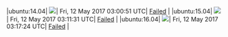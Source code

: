 |ubuntu:14.04| ![](https://cdn.rawgit.com/Neilpang/acmetest/master/status/ubuntu-14.04.svg?1494558051)| Fri, 12 May 2017 03:00:51 UTC| [Failed](https://github.com/Neilpang/acmetest/blob/master/logs/ubuntu-14.04.out) |
|ubuntu:15.04| ![](https://cdn.rawgit.com/Neilpang/acmetest/master/status/ubuntu-15.04.svg?1494558691)| Fri, 12 May 2017 03:11:31 UTC| [Failed](https://github.com/Neilpang/acmetest/blob/master/logs/ubuntu-15.04.out) |
|ubuntu:16.04| ![](https://cdn.rawgit.com/Neilpang/acmetest/master/status/ubuntu-16.04.svg?1494559044)| Fri, 12 May 2017 03:17:24 UTC| [Failed](https://github.com/Neilpang/acmetest/blob/master/logs/ubuntu-16.04.out) |
